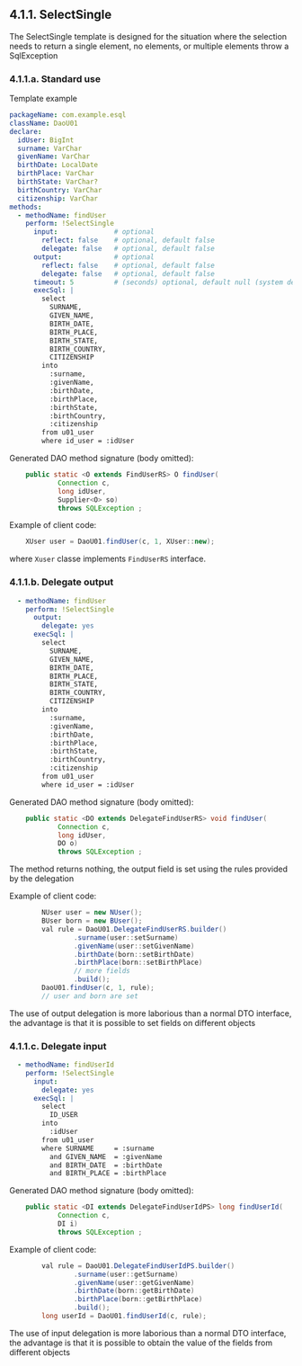 ## 4.1.1. SelectSingle


The SelectSingle template is designed for the situation where the selection needs to return a single element, no elements, or multiple elements throw a SqlException

### 4.1.1.a. Standard use

Template example

~~~yaml
packageName: com.example.esql
className: DaoU01
declare:
  idUser: BigInt
  surname: VarChar
  givenName: VarChar
  birthDate: LocalDate
  birthPlace: VarChar
  birthState: VarChar?
  birthCountry: VarChar
  citizenship: VarChar
methods:
  - methodName: findUser
    perform: !SelectSingle
      input:              # optional
        reflect: false    # optional, default false
        delegate: false   # optional, default false
      output:             # optional
        reflect: false    # optional, default false
        delegate: false   # optional, default false
      timeout: 5          # (seconds) optional, default null (system default)
      execSql: |
        select
          SURNAME,
          GIVEN_NAME, 
          BIRTH_DATE,
          BIRTH_PLACE,
          BIRTH_STATE,
          BIRTH_COUNTRY,
          CITIZENSHIP
        into
          :surname,
          :givenName, 
          :birthDate,
          :birthPlace,
          :birthState,
          :birthCountry,
          :citizenship
        from u01_user
        where id_user = :idUser
~~~

Generated DAO method signature (body omitted):

~~~java
    public static <O extends FindUserRS> O findUser(
            Connection c,
            long idUser,
            Supplier<O> so)
            throws SQLException ;

~~~

Example of client code:

~~~java
	XUser user = DaoU01.findUser(c, 1, XUser::new);
~~~

where `Xuser` classe implements `FindUserRS` interface.

### 4.1.1.b. Delegate output

~~~yaml
  - methodName: findUser
    perform: !SelectSingle
      output:
        delegate: yes
      execSql: |
        select
          SURNAME,
          GIVEN_NAME, 
          BIRTH_DATE,
          BIRTH_PLACE,
          BIRTH_STATE,
          BIRTH_COUNTRY,
          CITIZENSHIP
        into
          :surname,
          :givenName, 
          :birthDate,
          :birthPlace,
          :birthState,
          :birthCountry,
          :citizenship
        from u01_user
        where id_user = :idUser
~~~

Generated DAO method signature (body omitted):

~~~java
    public static <DO extends DelegateFindUserRS> void findUser(
            Connection c,
            long idUser,
            DO o)
            throws SQLException ;
~~~

The method returns nothing, the output field is set using the rules provided by the delegation

Example of client code:

~~~java
        NUser user = new NUser();
        BUser born = new BUser();
        val rule = DaoU01.DelegateFindUserRS.builder()
                .surname(user::setSurname)
                .givenName(user::setGivenName)
                .birthDate(born::setBirthDate)
                .birthPlace(born::setBirthPlace)
                // more fields
                .build();
        DaoU01.findUser(c, 1, rule);
        // user and born are set
~~~

The use of output delegation is more laborious than a normal DTO interface, the advantage is that it is possible to set fields on different objects


### 4.1.1.c. Delegate input

~~~yaml
  - methodName: findUserId
    perform: !SelectSingle
      input:
        delegate: yes
      execSql: |
        select
          ID_USER
        into
          :idUser
        from u01_user
        where SURNAME     = :surname
          and GIVEN_NAME  = :givenName
          and BIRTH_DATE  = :birthDate
          and BIRTH_PLACE = :birthPlace 
~~~

Generated DAO method signature (body omitted):

~~~java
    public static <DI extends DelegateFindUserIdPS> long findUserId(
            Connection c,
            DI i)
            throws SQLException ;
~~~

Example of client code:

~~~java
        val rule = DaoU01.DelegateFindUserIdPS.builder()
                .surname(user::getSurname)
                .givenName(user::getGivenName)
                .birthDate(born::getBirthDate)
                .birthPlace(born::getBirthPlace)
                .build();
        long userId = DaoU01.findUserId(c, rule);
~~~

The use of input delegation is more laborious than a normal DTO interface, the advantage is that it is possible to obtain the value of the fields from different objects